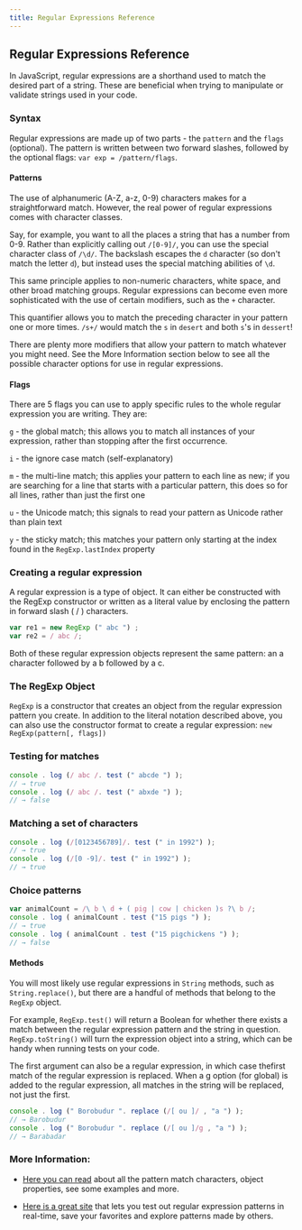 ```yaml
---
title: Regular Expressions Reference
---
```

## Regular Expressions Reference

In JavaScript, regular expressions are a shorthand used to match the desired part of a string. These are beneficial when trying to manipulate or validate strings used in your code.

### Syntax

Regular expressions are made up of two parts - the `pattern` and the `flags` (optional). The pattern is written between two forward slashes, followed by the optional flags: `var exp = /pattern/flags`.

#### Patterns

The use of alphanumeric (A-Z, a-z, 0-9) characters makes for a straightforward match. However, the real power of regular expressions comes with character classes.

Say, for example, you want to all the places a string that has a number from 0-9. Rather than explicitly calling out `/[0-9]/`, you can use the special character class of `/\d/`. The backslash escapes the `d` character (so don't match the letter `d`), but instead uses the special matching abilities of `\d`.

This same principle applies to non-numeric characters, white space, and other broad matching groups. Regular expressions can become even more sophisticated with the use of certain modifiers, such as the `+` character.

This quantifier allows you to match the preceding character in your pattern one or more times. `/s+/` would match the `s` in `desert` and both `s`'s in `dessert`!

There are plenty more modifiers that allow your pattern to match whatever you might need. See the More Information section below to see all the possible character options for use in regular expressions.

#### Flags

There are 5 flags you can use to apply specific rules to the whole regular expression you are writing. They are:

`g` - the global match; this allows you to match all instances of your expression, rather than stopping after the first occurrence.

`i` - the ignore case match (self-explanatory)

`m` - the multi-line match; this applies your pattern to each line as new; if you are searching for a line that starts with a particular pattern, this does so for all lines, rather than just the first one

`u` - the Unicode match; this signals to read your pattern as Unicode rather than plain text

`y` - the sticky match; this matches your pattern only starting at the index found in the `RegExp.lastIndex` property

### Creating a regular expression
A regular expression is a type of object. It can either be constructed
with the RegExp constructor or written as a literal value by enclosing the
pattern in forward slash ( / ) characters.

```js
var re1 = new RegExp (" abc ") ;
var re2 = / abc /;
```
Both of these regular expression objects represent the same pattern: an
a character followed by a b followed by a c.

### The RegExp Object

`RegExp` is a constructor that creates an object from the regular expression pattern you create. In addition to the literal notation described above, you can also use the constructor format to create a regular expression: `new RegExp(pattern[, flags])`

### Testing for matches
```js
console . log (/ abc /. test (" abcde ") );
// → true
console . log (/ abc /. test (" abxde ") );
// → false
```

### Matching a set of characters
```js
console . log (/[0123456789]/. test (" in 1992") );
// → true
console . log (/[0 -9]/. test (" in 1992") );
// → true
```
### Choice patterns

```js
var animalCount = /\ b \ d + ( pig | cow | chicken )s ?\ b /;
console . log ( animalCount . test ("15 pigs ") );
// → true
console . log ( animalCount . test ("15 pigchickens ") );
// → false
```

#### Methods

You will most likely use regular expressions in `String` methods, such as `String.replace()`, but there are a handful of methods that belong to the `RegExp` object.

For example, `RegExp.test()` will return a Boolean for whether there exists a match between the regular expression pattern and the string in question. `RegExp.toString()` will turn the expression object into a string, which can be handy when running tests on your code.

The first argument can also be a regular expression, in which case thefirst match of the regular expression is replaced. When a g option (for global) is added to the regular expression, all matches in the string will be replaced, not just the first.

```js
console . log (" Borobudur ". replace (/[ ou ]/ , "a ") );
// → Barobudur
console . log (" Borobudur ". replace (/[ ou ]/g , "a ") );
// → Barabadar
```

### More Information:

* <a href="https://developer.mozilla.org/en-US/docs/Web/JavaScript/Reference/Global_Objects/RegExp" target='_blank' rel='nofollow'>Here you can read</a> about all the pattern match characters, object properties, see some examples and more.

* <a href="https://regex101.com/" target='_blank' rel='nofollow'>Here is a great site</a> that lets you test out regular expression patterns in real-time, save your favorites and explore patterns made by others.
